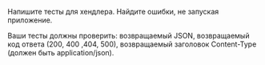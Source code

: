 Напишите тесты для хендлера. Найдите ошибки, не запуская приложение.

Ваши тесты должны проверить:
возвращаемый JSON,
возвращаемый код ответа (200, 400 ,404, 500),
возвращаемый заголовок Content-Type (должен быть application/json).